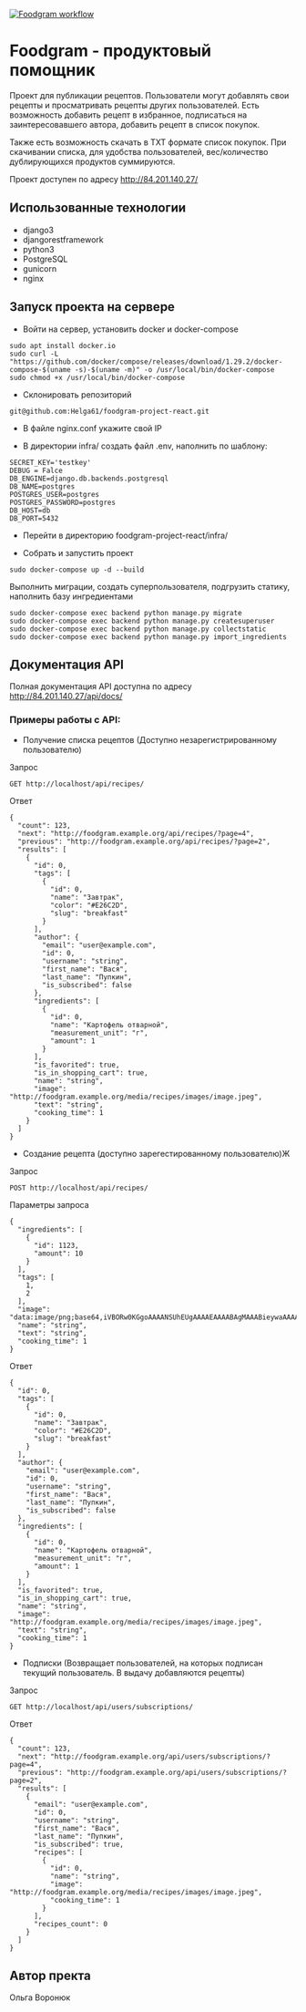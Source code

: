 [![Foodgram workflow](https://github.com/Helga61/foodgram-project-react/actions/workflows/foodgram.yml/badge.svg)](https://github.com/Helga61/foodgram-project-react/actions/workflows/foodgram.yml)

# Foodgram - продуктовый помощник

Проект для публикации рецептов. Пользователи могут добавлять свои рецепты и просматривать рецепты других пользователей. Есть возможность добавить рецепт в избранное, подписаться на заинтересовавшего автора, добавить рецепт в список покупок.

Также есть возможность скачать в TXT формате список покупок. При скачивании списка, для удобства пользователей, вес/количество дублирующихся продуктов суммируются.

Проект доступен по адресу http://84.201.140.27/
## Использованные технологии
- django3
- djangorestframework
- python3
- PostgreSQL
- gunicorn
- nginx

## Запуск проекта на сервере
- Войти на сервер, установить docker и docker-compose
```
sudo apt install docker.io
sudo curl -L "https://github.com/docker/compose/releases/download/1.29.2/docker-compose-$(uname -s)-$(uname -m)" -o /usr/local/bin/docker-compose
sudo chmod +x /usr/local/bin/docker-compose
```

- Склонировать репозиторий
```
git@github.com:Helga61/foodgram-project-react.git
```

- В файле nginx.conf укажите свой IP

- В директории infra/ создать файл .env, наполнить по шаблону:
```
SECRET_KEY='testkey'
DEBUG = Falce
DB_ENGINE=django.db.backends.postgresql
DB_NAME=postgres
POSTGRES_USER=postgres
POSTGRES_PASSWORD=postgres
DB_HOST=db
DB_PORT=5432
```

* Перейти в директорию foodgram-project-react/infra/

* Собрать и запустить проект
```
sudo docker-compose up -d --build
```

Выполнить миграции, создать суперпользователя, подгрузить статику, наполнить базу ингредиентами
```
sudo docker-compose exec backend python manage.py migrate
sudo docker-compose exec backend python manage.py createsuperuser
sudo docker-compose exec backend python manage.py collectstatic
sudo docker-compose exec backend python manage.py import_ingredients
```

## Документация API

Полная документация API доступна по адресу http://84.201.140.27/api/docs/

### Примеры работы с API:

- Получение списка рецептов (Доступно незарегистрированному пользователю)

Запрос
```
GET http://localhost/api/recipes/
```
Ответ
```
{
  "count": 123,
  "next": "http://foodgram.example.org/api/recipes/?page=4",
  "previous": "http://foodgram.example.org/api/recipes/?page=2",
  "results": [
    {
      "id": 0,
      "tags": [
        {
          "id": 0,
          "name": "Завтрак",
          "color": "#E26C2D",
          "slug": "breakfast"
        }
      ],
      "author": {
        "email": "user@example.com",
        "id": 0,
        "username": "string",
        "first_name": "Вася",
        "last_name": "Пупкин",
        "is_subscribed": false
      },
      "ingredients": [
        {
          "id": 0,
          "name": "Картофель отварной",
          "measurement_unit": "г",
          "amount": 1
        }
      ],
      "is_favorited": true,
      "is_in_shopping_cart": true,
      "name": "string",
      "image": "http://foodgram.example.org/media/recipes/images/image.jpeg",
      "text": "string",
      "cooking_time": 1
    }
  ]
}
```
- Создание рецепта (доступно зарегестированному пользователю)Ж

Запрос
```
POST http://localhost/api/recipes/
```
Параметры запроса
```
{
  "ingredients": [
    {
      "id": 1123,
      "amount": 10
    }
  ],
  "tags": [
    1,
    2
  ],
  "image": "data:image/png;base64,iVBORw0KGgoAAAANSUhEUgAAAAEAAAABAgMAAABieywaAAAACVBMVEUAAAD///9fX1/S0ecCAAAACXBIWXMAAA7EAAAOxAGVKw4bAAAACklEQVQImWNoAAAAggCByxOyYQAAAABJRU5ErkJggg==",
  "name": "string",
  "text": "string",
  "cooking_time": 1
}
```
Ответ
```
{
  "id": 0,
  "tags": [
    {
      "id": 0,
      "name": "Завтрак",
      "color": "#E26C2D",
      "slug": "breakfast"
    }
  ],
  "author": {
    "email": "user@example.com",
    "id": 0,
    "username": "string",
    "first_name": "Вася",
    "last_name": "Пупкин",
    "is_subscribed": false
  },
  "ingredients": [
    {
      "id": 0,
      "name": "Картофель отварной",
      "measurement_unit": "г",
      "amount": 1
    }
  ],
  "is_favorited": true,
  "is_in_shopping_cart": true,
  "name": "string",
  "image": "http://foodgram.example.org/media/recipes/images/image.jpeg",
  "text": "string",
  "cooking_time": 1
}
```

- Подписки
(Возвращает пользователей, на которых подписан текущий пользователь. В выдачу добавляются рецепты)

Запрос 
```
GET http://localhost/api/users/subscriptions/
```
Ответ
```
{
  "count": 123,
  "next": "http://foodgram.example.org/api/users/subscriptions/?page=4",
  "previous": "http://foodgram.example.org/api/users/subscriptions/?page=2",
  "results": [
    {
      "email": "user@example.com",
      "id": 0,
      "username": "string",
      "first_name": "Вася",
      "last_name": "Пупкин",
      "is_subscribed": true,
      "recipes": [
        {
          "id": 0,
          "name": "string",
          "image": "http://foodgram.example.org/media/recipes/images/image.jpeg",
          "cooking_time": 1
        }
      ],
      "recipes_count": 0
    }
  ]
}
```
## Автор пректа

Ольга Воронюк


